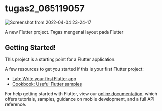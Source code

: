 # tugas2_065119057
![Screenshot from 2022-04-04 23-24-17](https://user-images.githubusercontent.com/83912779/161594208-d06b3bfe-bbc4-4da8-adb6-0d6db272d9bd.png)

A new Flutter project.
Tugas mengenai layout pada Flutter

## Getting Started!
This project is a starting point for a Flutter application.

A few resources to get you started if this is your first Flutter project:

- [Lab: Write your first Flutter app](https://flutter.dev/docs/get-started/codelab)
- [Cookbook: Useful Flutter samples](https://flutter.dev/docs/cookbook)

For help getting started with Flutter, view our
[online documentation](https://flutter.dev/docs), which offers tutorials,
samples, guidance on mobile development, and a full API reference.
